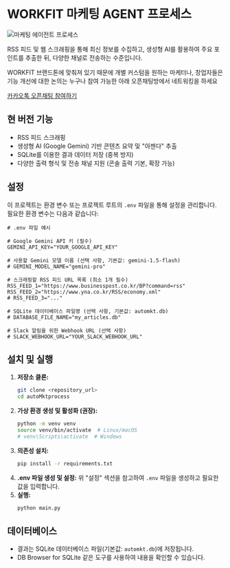 # WORKFIT 마케팅 AGENT 프로세스

![마케팅 에이전트 프로세스](https://storage.googleapis.com/fundive_public_backup/Gp6EkBmawAELvhB-1.jpg)

RSS 피드 및 웹 스크래핑을 통해 최신 정보를 수집하고, 생성형 AI를 활용하여 주요 포인트를 추출한 뒤, 다양한 채널로 전송하는 수준입니다.

WORKFIT 브랜드톤에 맞춰져 있기 때문에
개별 커스텀을 원하는 마케터나, 창업자들은 기능 개선에 대한 논의는 누구나 참여 가능한 아래 오픈채팅방에서 네트워킹을 하세요

[카카오톡 오픈채팅 참여하기](https://open.kakao.com/o/gl5tS9rh)

## 현 버전 기능

- RSS 피드 스크래핑
- 생성형 AI (Google Gemini) 기반 콘텐츠 요약 및 "아젠다" 추출
- SQLite를 이용한 결과 데이터 저장 (중복 방지)
- 다양한 출력 형식 및 전송 채널 지원 (콘솔 출력 기본, 확장 가능)

## 설정

이 프로젝트는 환경 변수 또는 프로젝트 루트의 `.env` 파일을 통해 설정을 관리합니다.
필요한 환경 변수는 다음과 같습니다:

```dotenv
# .env 파일 예시

# Google Gemini API 키 (필수)
GEMINI_API_KEY="YOUR_GOOGLE_API_KEY"

# 사용할 Gemini 모델 이름 (선택 사항, 기본값: gemini-1.5-flash)
# GEMINI_MODEL_NAME="gemini-pro"

# 스크래핑할 RSS 피드 URL 목록 (최소 1개 필수)
RSS_FEED_1="https://www.businesspost.co.kr/BP?command=rss"
RSS_FEED_2="https://www.yna.co.kr/RSS/economy.xml"
# RSS_FEED_3="..."

# SQLite 데이터베이스 파일명 (선택 사항, 기본값: automkt.db)
# DATABASE_FILE_NAME="my_articles.db"

# Slack 알림을 위한 Webhook URL (선택 사항)
# SLACK_WEBHOOK_URL="YOUR_SLACK_WEBHOOK_URL"
```

## 설치 및 실행

1.  **저장소 클론:**
    ```bash
    git clone <repository_url>
    cd autoMktprocess
    ```
2.  **가상 환경 생성 및 활성화 (권장):**
    ```bash
    python -m venv venv
    source venv/bin/activate  # Linux/macOS
    # venv\Scripts\activate  # Windows
    ```
3.  **의존성 설치:**
    ```bash
    pip install -r requirements.txt
    ```
4.  **.env 파일 생성 및 설정:** 위 "설정" 섹션을 참고하여 `.env` 파일을 생성하고 필요한 값을 입력합니다.
5.  **실행:**
    ```bash
    python main.py
    ```

## 데이터베이스

- 결과는 SQLite 데이터베이스 파일(기본값: `automkt.db`)에 저장됩니다.
- DB Browser for SQLite 같은 도구를 사용하여 내용을 확인할 수 있습니다. 